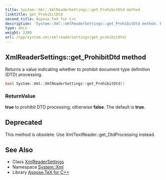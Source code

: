 ```yaml
---
title: System::Xml::XmlReaderSettings::get_ProhibitDtd method
linktitle: get_ProhibitDtd
second_title: Aspose.TeX for C++
description: 'System::Xml::XmlReaderSettings::get_ProhibitDtd method. Returns a value indicating whether to prohibit document type definition (DTD) processing in C++.'
type: docs
weight: 2200
url: /cpp/system.xml/xmlreadersettings/get_prohibitdtd/
---
```

## XmlReaderSettings::get_ProhibitDtd method


Returns a value indicating whether to prohibit document type definition (DTD) processing.

```cpp
bool System::Xml::XmlReaderSettings::get_ProhibitDtd()
```


### ReturnValue

**true** to prohibit DTD processing; otherwise **false**. The default is **true**.

## Deprecated
This method is obsolete. Use XmlTextReader::get_DtdProcessing instead. 

## See Also

* Class [XmlReaderSettings](../)
* Namespace [System::Xml](../../)
* Library [Aspose.TeX for C++](../../../)

